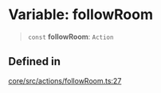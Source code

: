 # Variable: followRoom

> `const` **followRoom**: `Action`

## Defined in

[core/src/actions/followRoom.ts:27](https://github.com/ai16z/eliza/blob/ee5422db5e0eb83afc9385308b6f420315c50414/core/src/actions/followRoom.ts#L27)
